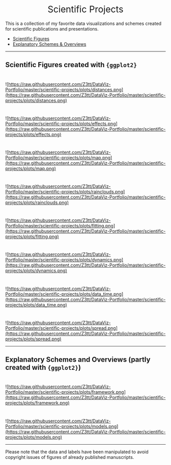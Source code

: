 <h1 style="font-weight:normal" align="center">
  &nbsp;Scientific Projects&nbsp;
</h1>

This is a collection of my favorite data visualizations and schemes created for scientific publications and presentations.

* [Scientific Figures](#scientific-figures-created-with-ggplot2)
* [Explanatory Schemes & Overviews](#explanatory-schemes-and-overviews-partly-created-with-ggplot2)

***

## Scientific Figures created with `{ggplot2}`

#

![https://raw.githubusercontent.com/Z3tt/DataViz-Portfolio/master/scientific-projects/plots/distances.png](https://raw.githubusercontent.com/Z3tt/DataViz-Portfolio/master/scientific-projects/plots/distances.png)

#

![https://raw.githubusercontent.com/Z3tt/DataViz-Portfolio/master/scientific-projects/plots/effects.png](https://raw.githubusercontent.com/Z3tt/DataViz-Portfolio/master/scientific-projects/plots/effects.png)

#

![https://raw.githubusercontent.com/Z3tt/DataViz-Portfolio/master/scientific-projects/plots/map.png](https://raw.githubusercontent.com/Z3tt/DataViz-Portfolio/master/scientific-projects/plots/map.png)

#

![https://raw.githubusercontent.com/Z3tt/DataViz-Portfolio/master/scientific-projects/plots/rainclouds.png](https://raw.githubusercontent.com/Z3tt/DataViz-Portfolio/master/scientific-projects/plots/rainclouds.png)

#

![https://raw.githubusercontent.com/Z3tt/DataViz-Portfolio/master/scientific-projects/plots/fitting.png](https://raw.githubusercontent.com/Z3tt/DataViz-Portfolio/master/scientific-projects/plots/fitting.png)

#

![https://raw.githubusercontent.com/Z3tt/DataViz-Portfolio/master/scientific-projects/plots/dynamics.png](https://raw.githubusercontent.com/Z3tt/DataViz-Portfolio/master/scientific-projects/plots/dynamics.png)

#

![https://raw.githubusercontent.com/Z3tt/DataViz-Portfolio/master/scientific-projects/plots/data_time.png](https://raw.githubusercontent.com/Z3tt/DataViz-Portfolio/master/scientific-projects/plots/data_time.png)

#

![https://raw.githubusercontent.com/Z3tt/DataViz-Portfolio/master/scientific-projects/plots/spread.png](https://raw.githubusercontent.com/Z3tt/DataViz-Portfolio/master/scientific-projects/plots/spread.png)

***

## Explanatory Schemes and Overviews (partly created with `{ggplot2}`)

#

![https://raw.githubusercontent.com/Z3tt/DataViz-Portfolio/master/scientific-projects/plots/framework.png](https://raw.githubusercontent.com/Z3tt/DataViz-Portfolio/master/scientific-projects/plots/framework.png)

#

![https://raw.githubusercontent.com/Z3tt/DataViz-Portfolio/master/scientific-projects/plots/models.png](https://raw.githubusercontent.com/Z3tt/DataViz-Portfolio/master/scientific-projects/plots/models.png)

***

Please note that the data and labels have been manipulated to avoid copyright issues of figures of already published manuscripts.
